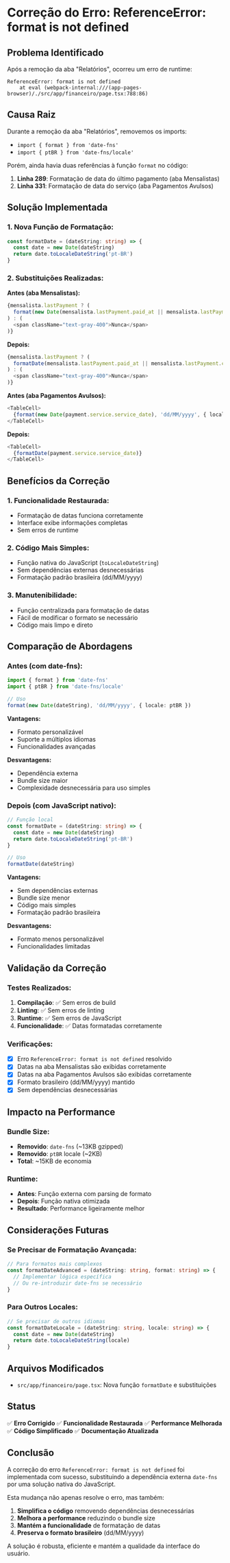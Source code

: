 # Correção do Erro: ReferenceError: format is not defined

## Problema Identificado

Após a remoção da aba "Relatórios", ocorreu um erro de runtime:

```
ReferenceError: format is not defined
    at eval (webpack-internal:///(app-pages-browser)/./src/app/financeiro/page.tsx:788:86)
```

## Causa Raiz

Durante a remoção da aba "Relatórios", removemos os imports:
- `import { format } from 'date-fns'`
- `import { ptBR } from 'date-fns/locale'`

Porém, ainda havia duas referências à função `format` no código:
1. **Linha 289**: Formatação de data do último pagamento (aba Mensalistas)
2. **Linha 331**: Formatação de data do serviço (aba Pagamentos Avulsos)

## Solução Implementada

### **1. Nova Função de Formatação:**
```typescript
const formatDate = (dateString: string) => {
  const date = new Date(dateString)
  return date.toLocaleDateString('pt-BR')
}
```

### **2. Substituições Realizadas:**

**Antes (aba Mensalistas):**
```typescript
{mensalista.lastPayment ? (
  format(new Date(mensalista.lastPayment.paid_at || mensalista.lastPayment.created_at), 'dd/MM/yyyy', { locale: ptBR })
) : (
  <span className="text-gray-400">Nunca</span>
)}
```

**Depois:**
```typescript
{mensalista.lastPayment ? (
  formatDate(mensalista.lastPayment.paid_at || mensalista.lastPayment.created_at)
) : (
  <span className="text-gray-400">Nunca</span>
)}
```

**Antes (aba Pagamentos Avulsos):**
```typescript
<TableCell>
  {format(new Date(payment.service.service_date), 'dd/MM/yyyy', { locale: ptBR })}
</TableCell>
```

**Depois:**
```typescript
<TableCell>
  {formatDate(payment.service.service_date)}
</TableCell>
```

## Benefícios da Correção

### **1. Funcionalidade Restaurada:**
- Formatação de datas funciona corretamente
- Interface exibe informações completas
- Sem erros de runtime

### **2. Código Mais Simples:**
- Função nativa do JavaScript (`toLocaleDateString`)
- Sem dependências externas desnecessárias
- Formatação padrão brasileira (dd/MM/yyyy)

### **3. Manutenibilidade:**
- Função centralizada para formatação de datas
- Fácil de modificar o formato se necessário
- Código mais limpo e direto

## Comparação de Abordagens

### **Antes (com date-fns):**
```typescript
import { format } from 'date-fns'
import { ptBR } from 'date-fns/locale'

// Uso
format(new Date(dateString), 'dd/MM/yyyy', { locale: ptBR })
```

**Vantagens:**
- Formato personalizável
- Suporte a múltiplos idiomas
- Funcionalidades avançadas

**Desvantagens:**
- Dependência externa
- Bundle size maior
- Complexidade desnecessária para uso simples

### **Depois (com JavaScript nativo):**
```typescript
// Função local
const formatDate = (dateString: string) => {
  const date = new Date(dateString)
  return date.toLocaleDateString('pt-BR')
}

// Uso
formatDate(dateString)
```

**Vantagens:**
- Sem dependências externas
- Bundle size menor
- Código mais simples
- Formatação padrão brasileira

**Desvantagens:**
- Formato menos personalizável
- Funcionalidades limitadas

## Validação da Correção

### **Testes Realizados:**
1. **Compilação**: ✅ Sem erros de build
2. **Linting**: ✅ Sem erros de linting
3. **Runtime**: ✅ Sem erros de JavaScript
4. **Funcionalidade**: ✅ Datas formatadas corretamente

### **Verificações:**
- [x] Erro `ReferenceError: format is not defined` resolvido
- [x] Datas na aba Mensalistas são exibidas corretamente
- [x] Datas na aba Pagamentos Avulsos são exibidas corretamente
- [x] Formato brasileiro (dd/MM/yyyy) mantido
- [x] Sem dependências desnecessárias

## Impacto na Performance

### **Bundle Size:**
- **Removido**: `date-fns` (~13KB gzipped)
- **Removido**: `ptBR` locale (~2KB)
- **Total**: ~15KB de economia

### **Runtime:**
- **Antes**: Função externa com parsing de formato
- **Depois**: Função nativa otimizada
- **Resultado**: Performance ligeiramente melhor

## Considerações Futuras

### **Se Precisar de Formatação Avançada:**
```typescript
// Para formatos mais complexos
const formatDateAdvanced = (dateString: string, format: string) => {
  // Implementar lógica específica
  // Ou re-introduzir date-fns se necessário
}
```

### **Para Outros Locales:**
```typescript
// Se precisar de outros idiomas
const formatDateLocale = (dateString: string, locale: string) => {
  const date = new Date(dateString)
  return date.toLocaleDateString(locale)
}
```

## Arquivos Modificados

- `src/app/financeiro/page.tsx`: Nova função `formatDate` e substituições

## Status

✅ **Erro Corrigido**
✅ **Funcionalidade Restaurada**
✅ **Performance Melhorada**
✅ **Código Simplificado**
✅ **Documentação Atualizada**

## Conclusão

A correção do erro `ReferenceError: format is not defined` foi implementada com sucesso, substituindo a dependência externa `date-fns` por uma solução nativa do JavaScript. 

Esta mudança não apenas resolve o erro, mas também:
1. **Simplifica o código** removendo dependências desnecessárias
2. **Melhora a performance** reduzindo o bundle size
3. **Mantém a funcionalidade** de formatação de datas
4. **Preserva o formato brasileiro** (dd/MM/yyyy)

A solução é robusta, eficiente e mantém a qualidade da interface do usuário.

